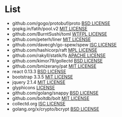 # List
- github.com/gogo/protobuf/proto [BSD LICENSE](https://github.com/gogo/protobuf/blob/master/LICENSE)
- gopkg.in/fatih/pool.v2 [MIT LICENSE](https://github.com/fatih/pool/blob/v2.0.0/LICENSE)
- github.com/BurntSushi/toml [WTFPL LICENSE](https://github.com/BurntSushi/toml/blob/master/COPYING)
- github.com/peterh/liner [MIT LICENSE](https://github.com/peterh/liner/blob/master/COPYING)
- github.com/davecgh/go-spew/spew [ISC LICENSE](https://github.com/davecgh/go-spew/blob/master/LICENSE)
- github.com/hashicorp/raft [MPL LICENSE](https://github.com/hashicorp/raft/blob/master/LICENSE)
- github.com/rakyll/statik/fs [APACHE LICENSE](https://github.com/rakyll/statik/blob/master/LICENSE)
- github.com/kimor79/gollectd [BSD LICENSE](https://github.com/kimor79/gollectd/blob/master/LICENSE)
- github.com/bmizerany/pat [MIT LICENSE](https://github.com/bmizerany/pat#license)
- react 0.13.3 [BSD LICENSE](https://github.com/facebook/react/blob/master/LICENSE)
- bootstrap 3.3.5 [MIT LICENSE](https://github.com/twbs/bootstrap/blob/master/LICENSE)
- jquery 2.1.4 [MIT LICENSE](https://github.com/jquery/jquery/blob/master/LICENSE.txt)
- glyphicons [LICENSE](http://glyphicons.com/license/)
- github.com/golang/snappy [BSD LICENSE](https://github.com/golang/snappy/blob/master/LICENSE)
- github.com/boltdb/bolt [MIT LICENSE](https://github.com/boltdb/bolt/blob/master/LICENSE)
- collectd.org [ISC LICENSE](https://github.com/collectd/go-collectd/blob/master/LICENSE)
- golang.org/x/crypto/bcrypt [BSD LICENSE](https://go.googlesource.com/crypto/+/master/LICENSE)

